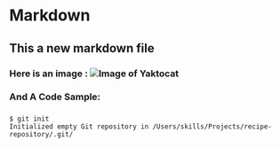 # Markdown
## This a new markdown file
### Here is an image : ![Image of Yaktocat](https://octodex.github.com/images/yaktocat.png)
### And A Code Sample:
### 
```
$ git init
Initialized empty Git repository in /Users/skills/Projects/recipe-repository/.git/
```
